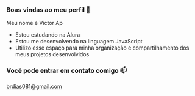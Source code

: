 ### Boas vindas ao meu perfil :blue_heart:

Meu nome é Victor Ap

- Estou estudando na Alura
- Estou me desenvolvendo na linguagem JavaScript
- Utilizo esse espaço para minha organização e compartilhamento dos meus projetos desenvolvidos

### Você pode entrar em contato comigo :mailbox:

brdias081@gmail.com

